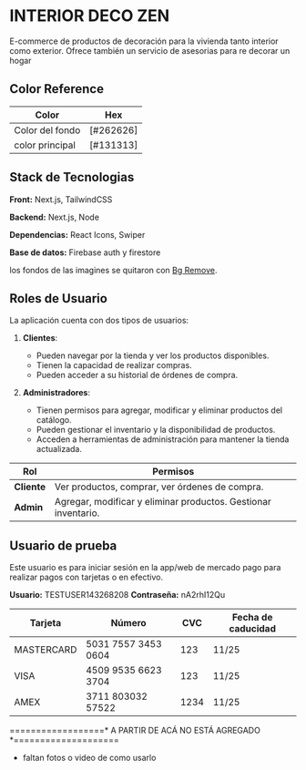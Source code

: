 
# INTERIOR DECO ZEN

E-commerce de productos de decoración para la vivienda tanto interior como exterior. Ofrece también un servicio de asesorias para re decorar un hogar

## Color Reference

| Color             | Hex         |
| ----------------- | ----------- |
| Color del fondo | [#262626] |
| color principal | [#131313] |



## Stack de Tecnologias

**Front:** Next.js, TailwindCSS

**Backend:** Next.js, Node

**Dependencias:** React Icons, Swiper

**Base de datos:** Firebase auth y firestore

los fondos de las imagines se quitaron con [Bg Remove](https://www.remove.bg/es).


## Roles de Usuario

La aplicación cuenta con dos tipos de usuarios:

1. **Clientes**:  
   - Pueden navegar por la tienda y ver los productos disponibles.  
   - Tienen la capacidad de realizar compras.  
   - Pueden acceder a su historial de órdenes de compra.  

2. **Administradores**:  
   - Tienen permisos para agregar, modificar y eliminar productos del catálogo.  
   - Pueden gestionar el inventario y la disponibilidad de productos.  
   - Acceden a herramientas de administración para mantener la tienda actualizada.

| Rol          | Permisos |
|--------------|----------|
| **Cliente**  | Ver productos, comprar, ver órdenes de compra. |
| **Admin**    | Agregar, modificar y eliminar productos. Gestionar inventario. |



## Usuario de prueba

Este usuario es para iniciar sesión en la app/web de mercado pago para realizar pagos con tarjetas o en efectivo.

**Usuario:** TESTUSER143268208
**Contraseña:** nA2rhI12Qu

| **Tarjeta** | **Número** | **CVC** | **Fecha de caducidad** |
|-------------|------------|---------|------------------------|
| MASTERCARD | 5031 7557 3453 0604 | 123 | 11/25 |
| VISA | 4509 9535 6623 3704 | 123 | 11/25 |
| AMEX | 3711 803032 57522 | 1234 | 11/25 |


==================* A PARTIR DE ACÁ NO ESTÁ AGREGADO *====================

 - faltan fotos o video de como usarlo